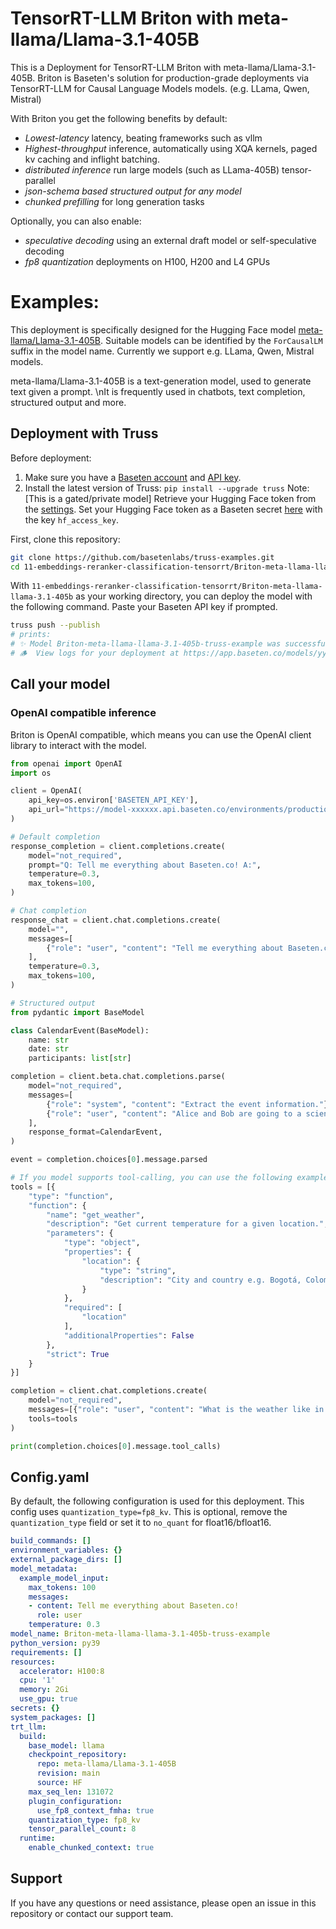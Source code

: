 # TensorRT-LLM Briton with meta-llama/Llama-3.1-405B

This is a Deployment for TensorRT-LLM Briton with meta-llama/Llama-3.1-405B. Briton is Baseten's solution for production-grade deployments via TensorRT-LLM for Causal Language Models models. (e.g. LLama, Qwen, Mistral)

With Briton you get the following benefits by default:
- *Lowest-latency* latency, beating frameworks such as vllm
- *Highest-throughput* inference, automatically using XQA kernels, paged kv caching and inflight batching.
- *distributed inference* run large models (such as LLama-405B) tensor-parallel
- *json-schema based structured output for any model*
- *chunked prefilling* for long generation tasks

Optionally, you can also enable:
- *speculative decoding* using an external draft model or self-speculative decoding
- *fp8 quantization* deployments on H100, H200 and L4 GPUs


# Examples:
This deployment is specifically designed for the Hugging Face model [meta-llama/Llama-3.1-405B](https://huggingface.co/meta-llama/Llama-3.1-405B).
Suitable models can be identified by the `ForCausalLM` suffix in the model name. Currently we support e.g. LLama, Qwen, Mistral models.

meta-llama/Llama-3.1-405B  is a text-generation model, used to generate text given a prompt. \nIt is frequently used in chatbots, text completion, structured output and more.


## Deployment with Truss

Before deployment:

1. Make sure you have a [Baseten account](https://app.baseten.co/signup) and [API key](https://app.baseten.co/settings/account/api_keys).
2. Install the latest version of Truss: `pip install --upgrade truss`
Note: [This is a gated/private model] Retrieve your Hugging Face token from the [settings](https://huggingface.co/settings/tokens). Set your Hugging Face token as a Baseten secret [here](https://app.baseten.co/settings/secrets) with the key `hf_access_key`.

First, clone this repository:
```sh
git clone https://github.com/basetenlabs/truss-examples.git
cd 11-embeddings-reranker-classification-tensorrt/Briton-meta-llama-llama-3.1-405b
```

With `11-embeddings-reranker-classification-tensorrt/Briton-meta-llama-llama-3.1-405b` as your working directory, you can deploy the model with the following command. Paste your Baseten API key if prompted.

```sh
truss push --publish
# prints:
# ✨ Model Briton-meta-llama-llama-3.1-405b-truss-example was successfully pushed ✨
# 🪵  View logs for your deployment at https://app.baseten.co/models/yyyyyy/logs/xxxxxx
```

## Call your model

### OpenAI compatible inference
Briton is OpenAI compatible, which means you can use the OpenAI client library to interact with the model.

```python
from openai import OpenAI
import os

client = OpenAI(
    api_key=os.environ['BASETEN_API_KEY'],
    api_url="https://model-xxxxxx.api.baseten.co/environments/production/sync"
)

# Default completion
response_completion = client.completions.create(
    model="not_required",
    prompt="Q: Tell me everything about Baseten.co! A:",
    temperature=0.3,
    max_tokens=100,
)

# Chat completion
response_chat = client.chat.completions.create(
    model="",
    messages=[
        {"role": "user", "content": "Tell me everything about Baseten.co!"}
    ],
    temperature=0.3,
    max_tokens=100,
)

# Structured output
from pydantic import BaseModel

class CalendarEvent(BaseModel):
    name: str
    date: str
    participants: list[str]

completion = client.beta.chat.completions.parse(
    model="not_required",
    messages=[
        {"role": "system", "content": "Extract the event information."},
        {"role": "user", "content": "Alice and Bob are going to a science fair on Friday."},
    ],
    response_format=CalendarEvent,
)

event = completion.choices[0].message.parsed

# If you model supports tool-calling, you can use the following example:
tools = [{
    "type": "function",
    "function": {
        "name": "get_weather",
        "description": "Get current temperature for a given location.",
        "parameters": {
            "type": "object",
            "properties": {
                "location": {
                    "type": "string",
                    "description": "City and country e.g. Bogotá, Colombia"
                }
            },
            "required": [
                "location"
            ],
            "additionalProperties": False
        },
        "strict": True
    }
}]

completion = client.chat.completions.create(
    model="not_required",
    messages=[{"role": "user", "content": "What is the weather like in Paris today?"}],
    tools=tools
)

print(completion.choices[0].message.tool_calls)
```


## Config.yaml
By default, the following configuration is used for this deployment. This config uses `quantization_type=fp8_kv`. This is optional, remove the `quantization_type` field or set it to `no_quant` for float16/bfloat16.

```yaml
build_commands: []
environment_variables: {}
external_package_dirs: []
model_metadata:
  example_model_input:
    max_tokens: 100
    messages:
    - content: Tell me everything about Baseten.co!
      role: user
    temperature: 0.3
model_name: Briton-meta-llama-llama-3.1-405b-truss-example
python_version: py39
requirements: []
resources:
  accelerator: H100:8
  cpu: '1'
  memory: 2Gi
  use_gpu: true
secrets: {}
system_packages: []
trt_llm:
  build:
    base_model: llama
    checkpoint_repository:
      repo: meta-llama/Llama-3.1-405B
      revision: main
      source: HF
    max_seq_len: 131072
    plugin_configuration:
      use_fp8_context_fmha: true
    quantization_type: fp8_kv
    tensor_parallel_count: 8
  runtime:
    enable_chunked_context: true

```

## Support
If you have any questions or need assistance, please open an issue in this repository or contact our support team.
